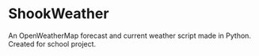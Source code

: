 # ShookWeather
An OpenWeatherMap forecast and current weather script made in Python. Created for school project.
